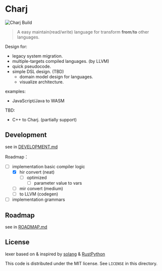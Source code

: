 # Charj

![Charj Build](https://github.com/charj-lang/charj-poc/workflows/Charj%20Build/badge.svg)

> A easy maintain(read/write) language for transform **from**/**to** other languages.

Design for:

 - legacy system migration.
 - multiple-targets compiled languages. (by LLVM)
 - quick pseudocode.
 - simple DSL design. (TBD)
     - domain model design for languages.
     - visualize architecture.

examples:

 - JavaScript/Java to WASM

TBD:

 - C++ to Charj. (partially support)

## Development

see in [DEVELOPMENT.md](DEVELOPMENT.md)

Roadmap：

 - [ ] implementation basic compiler logic
     - [x] hir convert (neat)
        - [ ] optimized
            - [ ] parameter value to vars
     - [ ] mir convert (medium)
     - [ ] to LLVM     (codegen)
 - [ ] implementation grammars

## Roadmap

see in [ROADMAP.md](ROADMAP.md)

## License

lexer based on & inspired by [solang](https://github.com/hyperledger-labs/solang) & [RustPython](https://github.com/RustPython/RustPython)

This code is distributed under the MIT license. See `LICENSE` in this directory.
